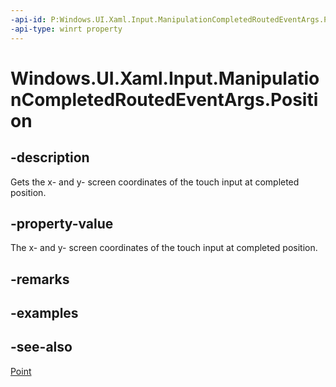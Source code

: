 ```yaml
---
-api-id: P:Windows.UI.Xaml.Input.ManipulationCompletedRoutedEventArgs.Position
-api-type: winrt property
---
```


<!-- Property syntax
public Windows.Foundation.Point Position { get; }
-->

# Windows.UI.Xaml.Input.ManipulationCompletedRoutedEventArgs.Position

## -description
Gets the x- and y- screen coordinates of the touch input at completed position.



## -property-value
The x- and y- screen coordinates of the touch input at completed position.

## -remarks

## -examples

## -see-also
[Point](../windows.foundation/point.md)
